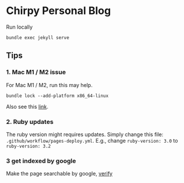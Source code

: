 # Chirpy Personal Blog

Run locally
```
bundle exec jekyll serve
```

## Tips
### 1. Mac M1 / M2 issue
For Mac M1 / M2, run this may help.
```shell
bundle lock --add-platform x86_64-linux
```
Also see this [link](https://github.com/cotes2020/jekyll-theme-chirpy/issues/628).

### 2. Ruby updates
The ruby version might requires updates. Simply change this file: `.github/workflow/pages-deploy.yml`. E.g., change `ruby-version: 3.0` to `ruby-version: 3.2`


### 3 get indexed by google
Make the page searchable by google, [verify](https://search.google.com/search-console/welcome)



